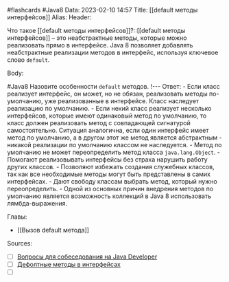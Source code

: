 #flashcards #Java8 
Data: 2023-02-10 14:57
Title: [[default методы интерфейсов]]
Alias:
Header:

Что такое [[default методы интерфейсов]]?::[[default методы интерфейсов]] – это неабстрактные методы, которые можно реализовать прямо в интерфейсе. Java 8 позволяет добавлять неабстрактные реализации методов в интерфейс, используя ключевое слово `default`.
<!--SR:!2023-03-14,3,230-->


Body:



#Java8 
Назовите особенности `default` методов.
!---
Ответ:
	- Если класс реализует интерфейс, он может, но не обязан, реализовать методы по-умолчанию, уже реализованные в интерфейсе. Класс наследует реализацию по умолчанию.
	-   Если некий класс реализует несколько интерфейсов, которые имеют одинаковый метод по умолчанию, то класс должен реализовать метод с совпадающей сигнатурой самостоятельно. Ситуация аналогична, если один интерфейс имеет метод по умолчанию, а в другом этот же метод является абстрактным - никакой реализации по умолчанию классом не наследуется.
	-   Метод по умолчанию не может переопределить метод класса `java.lang.Object`.
	-   Помогают реализовывать интерфейсы без страха нарушить работу других классов.
	-   Позволяют избежать создания служебных классов, так как все необходимые методы могут быть представлены в самих интерфейсах.
	-   Дают свободу классам выбрать метод, который нужно переопределить.
	-   Одной из основных причин внедрения методов по умолчанию является возможность коллекций в Java 8 использовать лямбда-выражения.
<!--SR:!2023-03-11,1,130-->




Главы:
- [[Вызов default метода]]


Sources:
- [ ] [Вопросы для собеседования на Java Developer](https://github.com/enhorse/java-interview/blob/master/README.md#%D0%9E%D0%9E%D0%9F)
- [ ] [Дефолтные методы в интерфейсах](https://javarush.com/groups/posts/1984-defoltnihe-metodih-v-interfeysakh)
- [ ] []()
